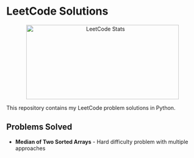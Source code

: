 # LeetCode Solutions

<div align="center">
  <a href="https://leetcode.com/u/kavirun/" target="_blank">
    <img src="https://leetcard.jacoblin.cool/kavirun?theme=dark&ext=contest" alt="LeetCode Stats" width="400" height="195"/>
  </a>
</div>

This repository contains my LeetCode problem solutions in Python.

## Problems Solved

- **Median of Two Sorted Arrays** - Hard difficulty problem with multiple approaches